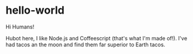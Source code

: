 # hello-world

Hi Humans!

Hubot here, I like Node.js and Coffeescript (that's what I'm made of!).
I've had tacos an the moon and find them far superior to Earth tacos.
